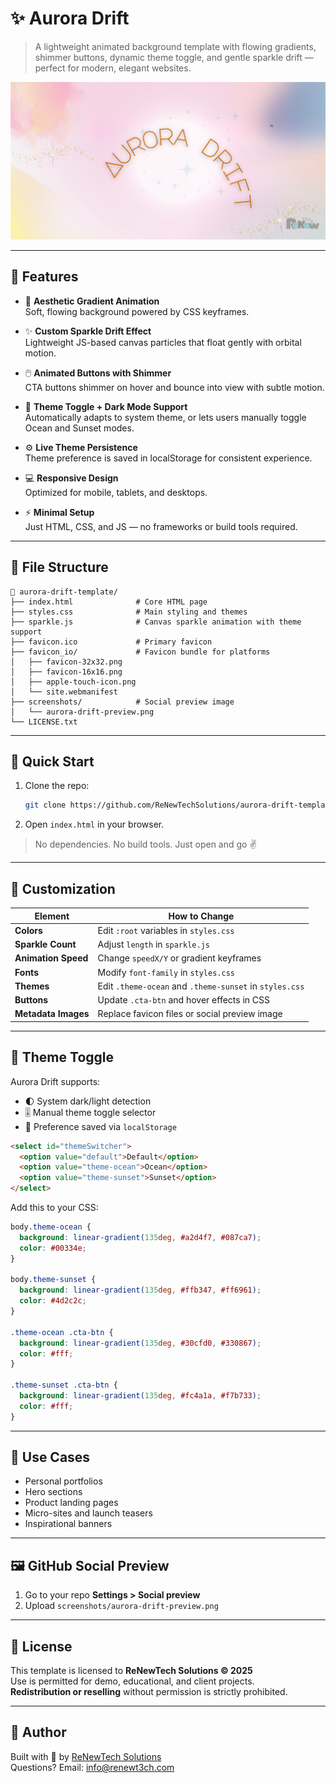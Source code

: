 # ✨ Aurora Drift

> A lightweight animated background template with flowing gradients, shimmer buttons, dynamic theme toggle, and gentle sparkle drift — perfect for modern, elegant websites.

![Aurora Drift Preview](screenshots/aurora-drift-preview.png)

---

## 🌟 Features

- 🎨 **Aesthetic Gradient Animation**  
  Soft, flowing background powered by CSS keyframes.

- ✨ **Custom Sparkle Drift Effect**  
  Lightweight JS-based canvas particles that float gently with orbital motion.

- 🖱️ **Animated Buttons with Shimmer**  
  CTA buttons shimmer on hover and bounce into view with subtle motion.

- 🎨 **Theme Toggle + Dark Mode Support**  
  Automatically adapts to system theme, or lets users manually toggle Ocean and Sunset modes.

- ⚙️ **Live Theme Persistence**  
  Theme preference is saved in localStorage for consistent experience.

- 💻 **Responsive Design**  
  Optimized for mobile, tablets, and desktops.

- ⚡ **Minimal Setup**  
  Just HTML, CSS, and JS — no frameworks or build tools required.

---

## 🧩 File Structure

```
📁 aurora-drift-template/
├── index.html              # Core HTML page
├── styles.css              # Main styling and themes
├── sparkle.js              # Canvas sparkle animation with theme support
├── favicon.ico             # Primary favicon
├── favicon_io/             # Favicon bundle for platforms
│   ├── favicon-32x32.png
│   ├── favicon-16x16.png
│   ├── apple-touch-icon.png
│   └── site.webmanifest
├── screenshots/            # Social preview image
│   └── aurora-drift-preview.png
└── LICENSE.txt
```

---

## 🚀 Quick Start

1. Clone the repo:
   ```bash
   git clone https://github.com/ReNewTechSolutions/aurora-drift-template.git
   ```
2. Open `index.html` in your browser.

> No dependencies. No build tools. Just open and go ✌️

---

## 🔧 Customization

| Element             | How to Change                                      |
|---------------------|-----------------------------------------------------|
| **Colors**          | Edit `:root` variables in `styles.css`             |
| **Sparkle Count**   | Adjust `length` in `sparkle.js`                    |
| **Animation Speed** | Change `speedX/Y` or gradient keyframes            |
| **Fonts**           | Modify `font-family` in `styles.css`               |
| **Themes**          | Edit `.theme-ocean` and `.theme-sunset` in `styles.css` |
| **Buttons**         | Update `.cta-btn` and hover effects in CSS         |
| **Metadata Images** | Replace favicon files or social preview image      |

---

## 🌈 Theme Toggle

Aurora Drift supports:

- 🌓 System dark/light detection
- 🎚️ Manual theme toggle selector
- 💾 Preference saved via `localStorage`

```html
<select id="themeSwitcher">
  <option value="default">Default</option>
  <option value="theme-ocean">Ocean</option>
  <option value="theme-sunset">Sunset</option>
</select>
```

Add this to your CSS:

```css
body.theme-ocean {
  background: linear-gradient(135deg, #a2d4f7, #087ca7);
  color: #00334e;
}

body.theme-sunset {
  background: linear-gradient(135deg, #ffb347, #ff6961);
  color: #4d2c2c;
}

.theme-ocean .cta-btn {
  background: linear-gradient(135deg, #30cfd0, #330867);
  color: #fff;
}

.theme-sunset .cta-btn {
  background: linear-gradient(135deg, #fc4a1a, #f7b733);
  color: #fff;
}
```

---

## 🧠 Use Cases

- Personal portfolios
- Hero sections
- Product landing pages
- Micro-sites and launch teasers
- Inspirational banners

---

## 🖼️ GitHub Social Preview

1. Go to your repo **Settings > Social preview**
2. Upload `screenshots/aurora-drift-preview.png`

---

## 📜 License

This template is licensed to **ReNewTech Solutions © 2025**  
Use is permitted for demo, educational, and client projects.  
**Redistribution or reselling** without permission is strictly prohibited.

---

## 👋 Author

Built with 💚 by [ReNewTech Solutions](https://renewt3ch.com)  
Questions? Email: [info@renewt3ch.com](mailto:info@renewt3ch.com)
